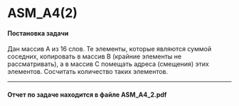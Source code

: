 # ASM_A4(2)

#### Постановка задачи
Дан массив A из 16 слов. Те элементы, которые являются суммой соседних, копировать в массив B (крайние элементы не рассматривать), а в массив C помещать адреса (смещения) этих элементов. Сосчитать количество таких элементов.
___

#### Отчет по задаче находится в файле ASM_A4_2.pdf
